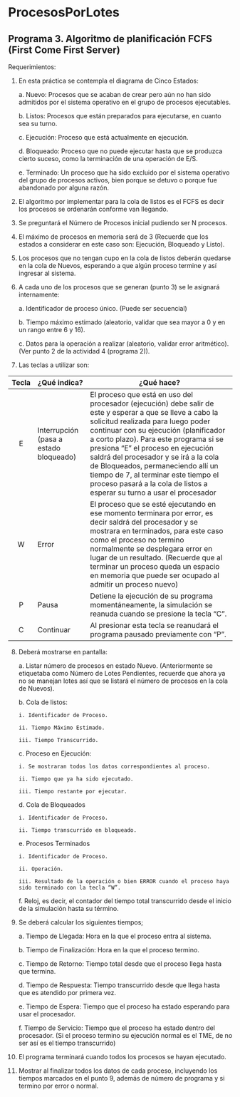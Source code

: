 # ProcesosPorLotes

## Programa 3. Algoritmo de planificación FCFS (First Come First Server)

Requerimientos:

1. En esta práctica se contempla el diagrama de Cinco Estados:

   a. Nuevo: Procesos que se acaban de crear pero aún no han sido admitidos por el sistema operativo en el grupo de procesos ejecutables.

   b. Listos: Procesos que están preparados para ejecutarse, en cuanto sea su turno.

   c. Ejecución: Proceso que está actualmente en ejecución.

   d. Bloqueado: Proceso que no puede ejecutar hasta que se produzca cierto suceso, como la terminación de una operación de E/S.

   e. Terminado: Un proceso que ha sido excluido por el sistema operativo del grupo de procesos activos, bien porque se detuvo o porque fue abandonado por alguna razón.

2. El algoritmo por implementar para la cola de listos es el FCFS es decir los procesos se
   ordenarán conforme van llegando.
3. Se preguntará el Número de Procesos inicial pudiendo ser N procesos.
4. El máximo de procesos en memoria será de 3 (Recuerde que los estados a considerar en este
   caso son: Ejecución, Bloqueado y Listo).
5. Los procesos que no tengan cupo en la cola de listos deberán quedarse en la cola de Nuevos,
   esperando a que algún proceso termine y así ingresar al sistema.
6. A cada uno de los procesos que se generan (punto 3) se le asignará internamente:

   a. Identificador de proceso único. (Puede ser secuencial)

   b. Tiempo máximo estimado (aleatorio, validar que sea mayor a 0 y en un rango entre
   6 y 16).

   c. Datos para la operación a realizar (aleatorio, validar error aritmético). (Ver punto 2
   de la actividad 4 (programa 2)).

7. Las teclas a utilizar son:

| **Tecla** | **¿Qué indica?**                       | **¿Qué hace?**                                                                                                                                                                                                                                                                                                                                                                                                                                                           |
| :-------: | -------------------------------------- | ------------------------------------------------------------------------------------------------------------------------------------------------------------------------------------------------------------------------------------------------------------------------------------------------------------------------------------------------------------------------------------------------------------------------------------------------------------------------ |
|     E     | Interrupción (pasa a estado bloqueado) | El proceso que está en uso del procesador (ejecución) debe salir de este y esperar a que se lleve a cabo la solicitud realizada para luego poder continuar con su ejecución (planificador a corto plazo). Para este programa si se presiona “E” el proceso en ejecución saldrá del procesador y se irá a la cola de Bloqueados, permaneciendo allí un tiempo de 7, al terminar este tiempo el proceso pasará a la cola de listos a esperar su turno a usar el procesador |
|     W     | Error                                  | El proceso que se esté ejecutando en ese momento terminara por error, es decir saldrá del procesador y se mostrara en terminados, para este caso como el proceso no termino normalmente se desplegara error en lugar de un resultado. (Recuerde que al terminar un proceso queda un espacio en memoria que puede ser ocupado al admitir un proceso nuevo)                                                                                                                |
|     P     | Pausa                                  | Detiene la ejecución de su programa momentáneamente, la simulación se reanuda cuando se presione la tecla “C”.                                                                                                                                                                                                                                                                                                                                                           |
|     C     | Continuar                              | Al presionar esta tecla se reanudará el programa pausado previamente con “P”.                                                                                                                                                                                                                                                                                                                                                                                            |

8.  Deberá mostrarse en pantalla:

    a. Listar número de procesos en estado Nuevo. (Anteriormente se etiquetaba como Número de Lotes Pendientes, recuerde que ahora ya no se manejan lotes así que se listará el número de procesos en la cola de Nuevos).

    b. Cola de listos:

        i. Identificador de Proceso.

        ii. Tiempo Máximo Estimado.

        iii. Tiempo Transcurrido.

    c. Proceso en Ejecución:

        i. Se mostraran todos los datos correspondientes al proceso.

        ii. Tiempo que ya ha sido ejecutado.

        iii. Tiempo restante por ejecutar.

    d. Cola de Bloqueados

        i. Identificador de Proceso.

        ii. Tiempo transcurrido en bloqueado.

    e. Procesos Terminados

        i. Identificador de Proceso.

        ii. Operación.

        iii. Resultado de la operación o bien ERROR cuando el proceso haya sido terminado con la tecla “W”.

    f. Reloj, es decir, el contador del tiempo total transcurrido desde el inicio de la simulación hasta su término.

9.  Se deberá calcular los siguientes tiempos;

    a. Tiempo de Llegada: Hora en la que el proceso entra al sistema.

    b. Tiempo de Finalización: Hora en la que el proceso termino.

    c. Tiempo de Retorno: Tiempo total desde que el proceso llega hasta que termina.

    d. Tiempo de Respuesta: Tiempo transcurrido desde que llega hasta que es atendido por primera vez.

    e. Tiempo de Espera: Tiempo que el proceso ha estado esperando para usar el procesador.

    f. Tiempo de Servicio: Tiempo que el proceso ha estado dentro del procesador. (Si el proceso termino su ejecución normal es el TME, de no ser así es el tiempo transcurrido)

10. El programa terminará cuando todos los procesos se hayan ejecutado.
11. Mostrar al finalizar todos los datos de cada proceso, incluyendo los tiempos marcados en el punto 9, además de número de programa y si termino por error o normal.
